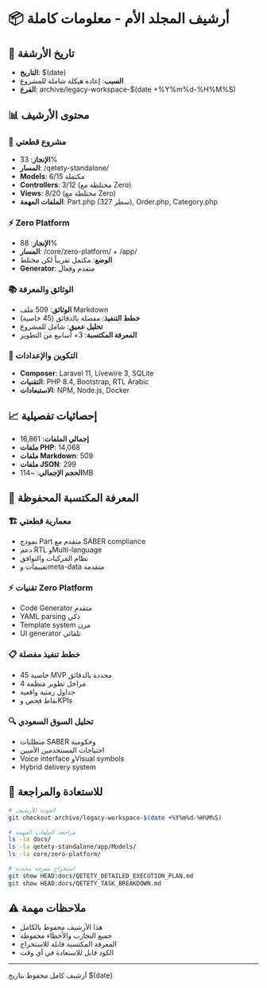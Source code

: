 # 📦 أرشيف المجلد الأم - معلومات كاملة

## 📅 تاريخ الأرشفة
- **التاريخ**: $(date)
- **السبب**: إعادة هيكلة شاملة للمشروع
- **الفرع**: archive/legacy-workspace-$(date +%Y%m%d-%H%M%S)

## 📊 محتوى الأرشيف

### 🚗 مشروع قطعتي
- **الإنجاز**: 33%
- **المسار**: /qetety-standalone/
- **Models**: 6/15 مكتملة
- **Controllers**: 3/12 (مختلطة مع Zero)
- **Views**: 8/20 (مختلطة مع Zero)
- **الملفات المهمة**: Part.php (327 سطر), Order.php, Category.php

### ⚡ Zero Platform  
- **الإنجاز**: 88%
- **المسار**: /core/zero-platform/ + /app/
- **الوضع**: مكتمل تقريباً لكن مختلط
- **Generator**: متقدم وفعال

### 📚 الوثائق والمعرفة
- **الوثائق**: 509 ملف Markdown
- **خطط التنفيذ**: مفصلة بالدقائق (45 خاصية)
- **تحليل عميق**: شامل للمشروع
- **المعرفة المكتسبة**: 3+ أسابيع من التطوير

### 🔧 التكوين والإعدادات
- **Composer**: Laravel 11, Livewire 3, SQLite
- **التقنيات**: PHP 8.4, Bootstrap, RTL Arabic
- **الاستبعادات**: NPM, Node.js, Docker

## 📈 إحصائيات تفصيلية
- **إجمالي الملفات**: 16,861
- **ملفات PHP**: 14,068
- **ملفات Markdown**: 509  
- **ملفات JSON**: 299
- **الحجم الإجمالي**: ~114MB

## 🎯 المعرفة المكتسبة المحفوظة

### 🏗️ معمارية قطعتي
- نموذج Part متقدم مع SABER compliance
- دعم RTL وMulti-language
- نظام المركبات والتوافق
- تقييمات وmeta-data متقدمة

### ⚡ تقنيات Zero Platform
- Code Generator متقدم
- YAML parsing ذكي
- Template system مرن
- UI generator تلقائي

### 📋 خطط تنفيذ مفصلة
- 45 خاصية MVP محددة بالدقائق
- 4 مراحل تطوير منظمة
- جداول زمنية واقعية
- نقاط فحص وKPIs

### 🔍 تحليل السوق السعودي
- متطلبات SABER وحكومية
- احتياجات المستخدمين الأميين
- Voice interface وVisual symbols
- Hybrid delivery system

## 🔄 للاستعادة والمراجعة
```bash
# العودة للأرشيف
git checkout archive/legacy-workspace-$(date +%Y%m%d-%H%M%S)

# مراجعة الملفات المهمة
ls -la docs/
ls -la qetety-standalone/app/Models/
ls -la core/zero-platform/

# استخراج معرفة محددة
git show HEAD:docs/QETETY_DETAILED_EXECUTION_PLAN.md
git show HEAD:docs/QETETY_TASK_BREAKDOWN.md
```

## ⚠️ ملاحظات مهمة
- هذا الأرشيف محفوظ بالكامل
- جميع التجارب والأخطاء محفوظة
- المعرفة المكتسبة قابلة للاستخراج
- الكود قابل للاستعادة في أي وقت

---
أرشيف كامل محفوظ بتاريخ $(date)
